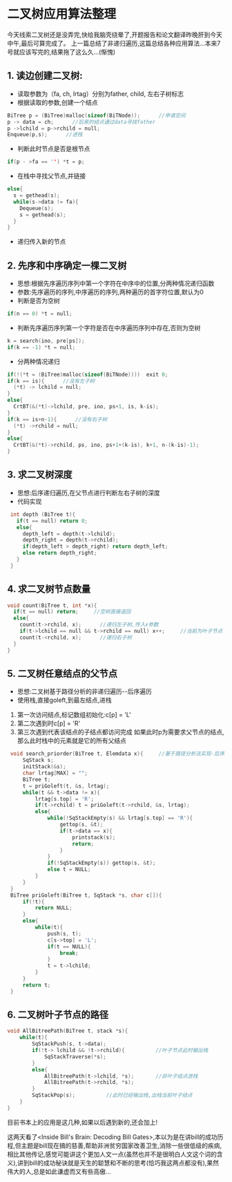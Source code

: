 # 二叉树应用算法整理


今天线索二叉树还是没弄完,快给我脑壳绕晕了,开题报告和论文翻译昨晚肝到今天中午,最后可算完成了。
上一篇总结了非递归遍历,这篇总结各种应用算法...本来7号就应该写完的,结果拖了这么久...(惭愧)
<!--more-->

##  1. 读边创建二叉树:
 - 读取参数为（fa, ch, lrtag）分别为father, child, 左右子树标志
 - 根据读取的参数,创建一个结点
 ```c
 BiTree p = (BiTree)malloc(sizeof(BiTNode));      //申请空间
 p -> data = ch;      //后来的结点通过data寻找father
 p ->lchild = p->rchild = null;
 Enqueue(p,s);      //进栈
 ```
  - 判断此时节点是否是根节点
  ```c
  if(p - >fa == '') *t = p;
  ```
   - 在栈中寻找父节点,并链接
   ```c
   else{
     s = gethead(s);
     while(s->data != fa){
       Dequeue(s);
       s = gethead(s);
     }
   }
   ```
 - 递归传入新的节点


 ## 2. 先序和中序确定一棵二叉树
  - 思想:根据先序遍历序列中第一个字符在中序中的位置,分两种情况递归函数
  - 参数:先序遍历的序列,中序遍历的序列,两种遍历的首字符位置,默认为0
  - 判断是否为空树
  ```c
  if(n == 0) *t = null;
  ```

  -  判断先序遍历序列第一个字符是否在中序遍历序列中存在,否则为空树
  ```c
  k = search(ino, pre[ps]);
  if(k == -1) *t = null;
  ```

  - 分两种情况递归
  ```c
  if(!(*t = (BiTree)malloc(sizeof(BiTNode))))  exit 0;
  if(k == is){      //没有左子树
    (*t) -> lchild = null;
  }
  else{
    CrtBT(&(*t)->lchild, pre, ino, ps+1, is, k-is);
  }
  if(k == is+n-1){      //没有右子树
    (*t) ->rchild = null;
  }
  else{
    CrtBT(&(*t)->rchild, ps, ino, ps+1+(k-is), k+1, n-(k-is)-1);
  }
  ```


## 3. 求二叉树深度
 - 思想:后序递归遍历,在父节点进行判断左右子树的深度
 - 代码实现

```c
 int depth (BiTree t){
   if(t == null) return 0;
   else{
     depth_left = depth(t->lchild);
     depth_right = depth(t->rchild);
     if(depth_left > depth_right) return depth_left;
     else return depth_right;
   }
 }
```

## 4. 求二叉树节点数量
```c
void count(BiTree t, int *x){
  if(t == null) return;     //空树直接返回
  else{
    count(t->rchild, x);      //递归左子树,传入x参数
    if(t->lchild == null && t->rchild == null) x++;     //当前为叶子节点
    count(t-<rchild, x);      //递归右子树
  }
}
```

## 5. 二叉树任意结点的父节点
 - 思想:二叉树基于路径分析的非递归遍历--后序遍历
 - 使用栈,直接goleft,到最左结点,进栈
  1. 第一次访问结点,标记数组初始化:c[p] = 'L'
  2. 第二次遇到时c[p] = 'R'
  3. 第三次遇到代表该结点的子结点都访问完成
  如果此时p为需要求父节点的结点,那么此时栈中的元素就是它的所有父结点

```c
 void search_priorder(BiTree t, Elemdata x){     //基于路径分析法实现-后序遍历
     SqStack s;
     initStack(&s);
     char lrtag[MAX] = "";
     BiTree t;
     t = priGoleft(t, &s, lrtag);
     while(t && t->data != x){
         lrtag[s.top] = 'R';
         if(t->rchild) t = priGoleft(t->rchild, &s, lrtag);
         else{
             while(!SqStackEmpty(s) && lrtag[s.top] == 'R'){
                 gettop(s, &t);
                 if(t->data == x){
                     printstack(s);
                     return;
                 }
             }
             if(!SqStackEmpty(s)) gettop(s, &t);
             else t = NULL;
         }
     }
 }
 BiTree priGoleft(BiTree t, SqStack *s, char c[]){
     if(!t){
         return NULL;
     }
     else{
         while(t){
             push(s, t);
             c[s->top] = 'L';
             if(t == NULL){
                 break;
             }
             t = t->lchild;
         }
     }
     return t;
 }
```

## 6. 二叉树叶子节点的路径
```c
void AllBitreePath(BiTree t, stack *s){
    while(t){
        SqStackPush(s, t->data);
        if(!t-> lchild && !t->rchild){          //叶子节点此时输出栈
            SqStackTraverse(*s);
        }
        else{
            AllBitreePath(t->lchild, *s);       //非叶子结点进栈
            AllBitreePath(t->rchild, *s);
        }
        SqStackPop(s);          //此时已经输出栈,出栈当前叶子结点
    }
}
```

目前书本上的应用是这几种,如果以后遇到新的,还会加上!

这两天看了<Inside Bill's Brain: Decoding Bill Gates>,本以为是在讲bill的成功历程,但主题是bill现在搞的慈善,帮助非洲贫穷国家改善卫生,消除一些很低级的疾病,相比其他传记,感觉可能讲这个更加人文一点(虽然也并不是很明白人文这个词的含义),讲到bill的成功秘诀就是天生的聪慧和不断的思考(恰巧我这两点都没有),果然伟大的人,总是如此谦虚而又有些高傲...

